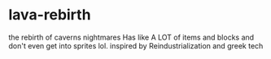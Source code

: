 # lava-rebirth
the rebirth of caverns nightmares
Has like A LOT of items and blocks and don't even get into sprites lol.
inspired by Reindustrialization and greek tech 


